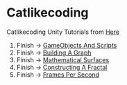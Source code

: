 # Catlikecoding
Catlikecoding Unity Tutorials from [Here](http://catlikecoding.com/unity/tutorials/)

1.  Finish -> [GameObjects And Scripts](http://catlikecoding.com/unity/tutorials/basics/game-objects-and-scripts/)
2.  Finish -> [Building A Graph](http://catlikecoding.com/unity/tutorials/basics/building-a-graph/)
3.  Finish -> [Mathematical Surfaces](http://catlikecoding.com/unity/tutorials/basics/mathematical-surfaces/)
4.  Finish -> [Constructing A Fractal](http://catlikecoding.com/unity/tutorials/constructing-a-fractal/)
5.  Finish -> [Frames Per Second](http://catlikecoding.com/unity/tutorials/frames-per-second/)